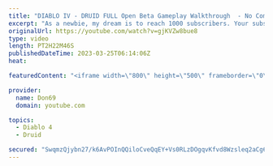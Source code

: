 ```yaml
---
title: "DIABLO IV - DRUID FULL Open Beta Gameplay Walkthrough  - No Commentary"
excerpt: "As a newbie, my dream is to reach 1000 subscribers. Your subscription is a big support in making my small dream come true."
originalUrl: https://youtube.com/watch?v=gjKVZw8bue8
type: video
length: PT2H22M46S
publishedDateTime: 2023-03-25T06:14:06Z
heat: 

featuredContent: "<iframe width=\"800\" height=\"500\" frameborder=\"0\" src=\"https://www.youtube.com/embed/gjKVZw8bue8\" allow=\"accelerometer; autoplay; encrypted-media; gyroscope; picture-in-picture\" allowfullscreen></iframe>"

provider:
  name: Don69
  domain: youtube.com

topics:
  - Diablo 4
  - Druid

secured: "SwqmzQjybn27/k6AvPOInQQiloCveQqEY+Vs0RLzDOgqvKfvd8Wzsleq2aCg6u4lLJ9kIfa9pCAPT2mkz05Ssz09EeyVErcB0UbsgGNnvhVprVFPQlarn3t1KrOVHO873WA8WAKmB+8VZXRJ9e7kEGvS/ISZs1WBzPKWE5qsOlbXcMcAjE1v29//BJW72yQ6PyxLqS/PzGKNDGEDbCdcnc7Qll+PbxvlSIMZgxqoRj1GFYf41FIN4nyuV6SNgLrUN1YmHZ0CUxntLF3nkAb+RjieteQTb+3nrIeewB8QAC8+ycVFc6p5iyWMSP72gHqIbFeULZwTW7N+kkRD8GiH+bl0MOlp/cGgtqxWRFEFfeGXGDPxmGFofpoeiYmIMQouSWoEgWFn43RryrjDmHOPEtSPxFBREHp36wQG8mzsFZE=;NDNpkw+tR+bZs9UFKU6R3w=="
---
```


